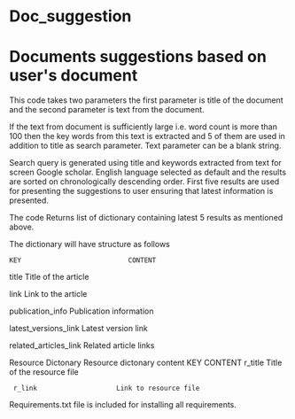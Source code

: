 # Doc_suggestion
# Documents suggestions based on user's document 

This code takes two parameters the first parameter is title of the document and the second parameter is text  from the document. 

If the text from document is sufficiently large i.e. word count is more than 100 then the key words from this text is extracted and 5 of them are used in addition to title as search parameter. Text parameter can be a blank string. 

Search query is generated using title and keywords extracted from text for screen Google scholar. English language selected as default and the results are sorted on chronologically descending order. First five results are used for presenting the suggestions to  user ensuring that latest information is presented. 


The code Returns list of dictionary containing latest 5 results as mentioned above. 

The dictionary will have structure as follows

    KEY                           CONTENT
   title                     Title of the article 

   link                      Link to the article

   publication_info          Publication information 

   latest_versions_link      Latest version link 

   related_articles_link     Related article links 

   Resource                  Dictonary 
Resource dictonary content
      KEY                            CONTENT
     r_title                   Title of the resource file 

     r_link                    Link to resource file


Requirements.txt file is included for installing all requirements.
